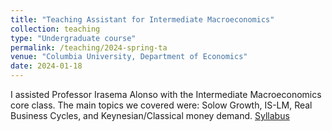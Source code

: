 ```yaml
---
title: "Teaching Assistant for Intermediate Macroeconomics"
collection: teaching
type: "Undergraduate course"
permalink: /teaching/2024-spring-ta
venue: "Columbia University, Department of Economics"
date: 2024-01-18
---
```


I assisted Professor Irasema Alonso with the Intermediate Macroeconomics core class. The main topics we covered were: Solow Growth, IS-LM, Real Business Cycles, and Keynesian/Classical money demand. [Syllabus]()

